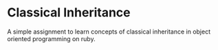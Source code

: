 # Classical Inheritance

A simple assignment to learn concepts of classical inheritance in object oriented programming on ruby.
